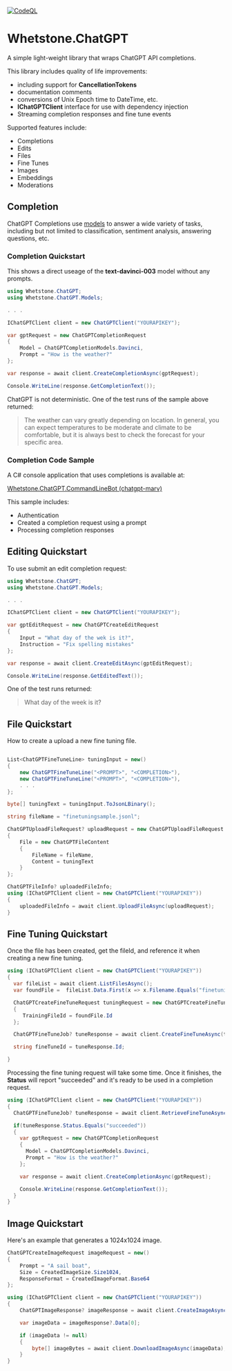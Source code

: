 [![CodeQL](https://github.com/johniwasz/whetstone.chatgpt/actions/workflows/codeql.yml/badge.svg)](https://github.com/johniwasz/whetstone.chatgpt/actions/workflows/codeql.yml)

# Whetstone.ChatGPT

A simple light-weight library that wraps ChatGPT API completions. 

This library includes quality of life improvements:

- including support for __CancellationTokens__
- documentation comments
- conversions of Unix Epoch time to DateTime, etc.
- __IChatGPTClient__ interface for use with dependency injection
- Streaming completion responses and fine tune events

Supported features include:

- Completions
- Edits
- Files
- Fine Tunes
- Images
- Embeddings
- Moderations

## Completion

ChatGPT Completions use [models](https://beta.openai.com/docs/models) to answer a wide variety of tasks, including but not limited to classification, sentiment analysis, answering questions, etc. 

### Completion Quickstart

This shows a direct useage of the __text-davinci-003__ model without any prompts.

``` C#
using Whetstone.ChatGPT;
using Whetstone.ChatGPT.Models;

. . .

IChatGPTClient client = new ChatGPTClient("YOURAPIKEY");

var gptRequest = new ChatGPTCompletionRequest
{
    Model = ChatGPTCompletionModels.Davinci,
    Prompt = "How is the weather?"
};

var response = await client.CreateCompletionAsync(gptRequest);

Console.WriteLine(response.GetCompletionText());
```

ChatGPT is not deterministic. One of the test runs of the sample above returned:

> The weather can vary greatly depending on location. In general, you can expect temperatures to be moderate and climate to be comfortable, but it is always best to check the forecast for your specific area.

### Completion Code Sample

A C# console application that uses completions is available at:

[Whetstone.ChatGPT.CommandLineBot (chatgpt-marv)](https://github.com/johniwasz/whetstone.chatgpt/tree/main/src/examples/Whetstone.ChatGPT.CommandLineBot)

This sample includes:

- Authentication
- Created a completion request using a prompt
- Processing completion responses

## Editing Quickstart

To use submit an edit completion request:

``` C#
using Whetstone.ChatGPT;
using Whetstone.ChatGPT.Models;

. . .

IChatGPTClient client = new ChatGPTClient("YOURAPIKEY");

var gptEditRequest = new ChatGPTCreateEditRequest
{             
    Input = "What day of the wek is it?",
    Instruction = "Fix spelling mistakes"
};

var response = await client.CreateEditAsync(gptEditRequest);

Console.WriteLine(response.GetEditedText());
```

One of the test runs returned:

> What day of the week is it?

## File Quickstart

How to create a upload a new fine tuning file.

``` C#

List<ChatGPTFineTuneLine> tuningInput = new()
{
    new ChatGPTFineTuneLine("<PROMPT>", "<COMPLETION>"),
    new ChatGPTFineTuneLine("<PROMPT>", "<COMPLETION>"),
    . . .
};

byte[] tuningText = tuningInput.ToJsonLBinary();

string fileName = "finetuningsample.jsonl";

ChatGPTUploadFileRequest? uploadRequest = new ChatGPTUploadFileRequest
{
    File = new ChatGPTFileContent
    {
        FileName = fileName,
        Content = tuningText
    }
};

ChatGPTFileInfo? uploadedFileInfo;
using (IChatGPTClient client = new ChatGPTClient("YOURAPIKEY"))
{
    uploadedFileInfo = await client.UploadFileAsync(uploadRequest);
}
```

## Fine Tuning Quickstart

Once the file has been created, get the fileId, and reference it when creating a new fine tuning.

```C#
using (IChatGPTClient client = new ChatGPTClient("YOURAPIKEY"))
{
  var fileList = await client.ListFilesAsync();
  var foundFile =  fileList.Data.First(x => x.Filename.Equals("finetuningsample.jsonl"));

  ChatGPTCreateFineTuneRequest tuningRequest = new ChatGPTCreateFineTuneRequest
  {
     TrainingFileId = foundFile.Id
  };

  ChatGPTFineTuneJob? tuneResponse = await client.CreateFineTuneAsync(tuningRequest);

  string fineTuneId = tuneResponse.Id;

}

```

Processing the fine tuning request will take some time. Once it finishes, the __Status__ will report "succeeded" and it's ready to be used in a completion request.

```C#
using (IChatGPTClient client = new ChatGPTClient("YOURAPIKEY"))
{
  ChatGPTFineTuneJob? tuneResponse = await client.RetrieveFineTuneAsync("FINETUNEID");

  if(tuneResponse.Status.Equals("succeeded"))
  {
    var gptRequest = new ChatGPTCompletionRequest
    {
      Model = ChatGPTCompletionModels.Davinci,
      Prompt = "How is the weather?"
    };

    var response = await client.CreateCompletionAsync(gptRequest);

    Console.WriteLine(response.GetCompletionText());
  }
}

```

## Image Quickstart

Here's an example that generates a 1024x1024 image.

```C#
ChatGPTCreateImageRequest imageRequest = new()
{
    Prompt = "A sail boat",
    Size = CreatedImageSize.Size1024,
    ResponseFormat = CreatedImageFormat.Base64
};

using (IChatGPTClient client = new ChatGPTClient("YOURAPIKEY"))
{
    ChatGPTImageResponse? imageResponse = await client.CreateImageAsync(imageRequest);

    var imageData = imageResponse?.Data[0];

    if (imageData != null)
    {
        byte[] imageBytes = await client.DownloadImageAsync(imageData);
    }
}
```
